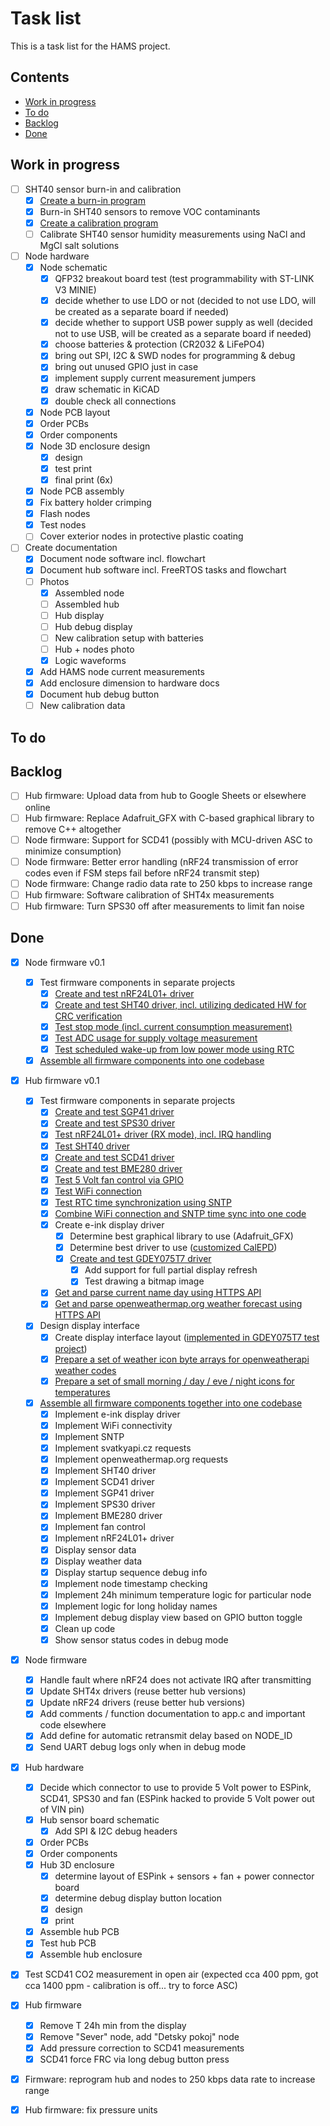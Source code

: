 # Task list <!-- omit from toc -->

This is a task list for the HAMS project.

## Contents <!-- omit from toc -->
- [Work in progress](#work-in-progress)
- [To do](#to-do)
- [Backlog](#backlog)
- [Done](#done)


## Work in progress

- [ ] SHT40 sensor burn-in and calibration    
    - [x] [Create a burn-in program](https://github.com/JakubFranek/Home-Air-Monitoring-System/tree/master/utilities/sht_sensor_burn_in)
    - [x] Burn-in SHT40 sensors to remove VOC contaminants
    - [x] [Create a calibration program](https://github.com/JakubFranek/Home-Air-Monitoring-System/tree/master/utilities/sht_sensor_calibration)
    - [ ] Calibrate SHT40 sensor humidity measurements using NaCl and MgCl salt solutions
  
- [ ] Node hardware
    - [x] Node schematic
        - [x] QFP32 breakout board test (test programmability with ST-LINK V3 MINIE)
        - [x] decide whether to use LDO or not (decided to not use LDO, will be created as a separate board if needed)
        - [x] decide whether to support USB power supply as well (decided not to use USB, will be created as a separate board if needed)
        - [x] choose batteries & protection (CR2032 & LiFePO4)
        - [x] bring out SPI, I2C & SWD nodes for programming & debug
        - [x] bring out unused GPIO just in case
        - [x] implement supply current measurement jumpers
        - [x] draw schematic in KiCAD
        - [x] double check all connections
    - [x] Node PCB layout
    - [x] Order PCBs
    - [x] Order components
    - [x] Node 3D enclosure design
        - [x] design
        - [x] test print
        - [x] final print (6x)
    - [x] Node PCB assembly
    - [x] Fix battery holder crimping
    - [x] Flash nodes
    - [x] Test nodes
    - [ ] Cover exterior nodes in protective plastic coating

- [ ] Create documentation
    - [x] Document node software incl. flowchart
    - [x] Document hub software incl. FreeRTOS tasks and flowchart
    - [ ] Photos
        - [x] Assembled node
        - [ ] Assembled hub
        - [ ] Hub display
        - [ ] Hub debug display
        - [ ] New calibration setup with batteries
        - [ ] Hub + nodes photo
        - [x] Logic waveforms
    - [x] Add HAMS node current measurements
    - [x] Add enclosure dimension to hardware docs
    - [x] Document hub debug button
    - [ ] New calibration data

## To do

## Backlog

- [ ] Hub firmware: Upload data from hub to Google Sheets or elsewhere online
- [ ] Hub firmware: Replace Adafruit_GFX with C-based graphical library to remove C++ altogether
- [ ] Node firmware: Support for SCD41 (possibly with MCU-driven ASC to minimize consumption)
- [ ] Node firmware: Better error handling (nRF24 transmission of error codes even if FSM steps fail before nRF24 transmit step)
- [ ] Node firmware: Change radio data rate to 250 kbps to increase range
- [ ] Hub firmware: Software calibration of SHT4x measurements
- [ ] Hub firmware: Turn SPS30 off after measurements to limit fan noise

## Done

- [x] Node firmware v0.1
    - [x] Test firmware components in separate projects
        - [x] [Create and test nRF24L01+ driver](https://github.com/JakubFranek/STM32/tree/master/NUCLEO-L031K6/nRF24L01p_TX_RX_L031K6_LL)
        - [x] [Create and test SHT40 driver, incl. utilizing dedicated HW for CRC verification](https://github.com/JakubFranek/STM32/tree/master/NUCLEO-L031K6/SHT40_L031K6_LL) 
        - [x] [Test stop mode (incl. current consumption measurement)](https://github.com/JakubFranek/STM32/tree/master/NUCLEO-L031K6/Stop_mode_L031K6_LL)
        - [x] [Test ADC usage for supply voltage measurement](https://github.com/JakubFranek/STM32/tree/master/NUCLEO-L031K6/ADC_LL_L031K6)
        - [x] [Test scheduled wake-up from low power mode using RTC](https://github.com/JakubFranek/STM32/tree/master/NUCLEO-L031K6/RTC_wakeup_L031K6_LL)
    - [x] [Assemble all firmware components into one codebase](https://github.com/JakubFranek/Home-Air-Monitoring-System/tree/master/node/firmware/STM32L031K6)

- [x] Hub firmware v0.1
    - [x] Test firmware components in separate projects
        - [x] [Create and test SGP41 driver](https://github.com/JakubFranek/ESP32/tree/master/ESP-ink/I2C_SGP41)
        - [x] [Create and test SPS30 driver](https://github.com/JakubFranek/ESP32/tree/master/ESP-ink/I2C_SPS30)
        - [x] [Test nRF24L01+ driver (RX mode), incl. IRQ handling](https://github.com/JakubFranek/ESP32/tree/master/ESP-ink/nRF24L01p_RX)
        - [x] [Test SHT40 driver](https://github.com/JakubFranek/ESP32/tree/master/ESP-ink/I2C_SHT40)
        - [x] [Create and test SCD41 driver](https://github.com/JakubFranek/ESP32/tree/master/ESP-ink/I2C_SCD41)
        - [x] [Create and test BME280 driver](https://github.com/JakubFranek/ESP32/tree/master/ESP-ink/I2C_BME280)
        - [x] [Test 5 Volt fan control via GPIO](https://github.com/JakubFranek/ESP32/tree/master/ESP-ink/Fan_Switch)
        - [x] [Test WiFi connection](https://github.com/JakubFranek/ESP32/tree/master/Examples/station)
        - [x] [Test RTC time synchronization using SNTP](https://github.com/JakubFranek/ESP32/tree/master/Examples/sntp)
        - [x] [Combine WiFi connection and SNTP time sync into one code](https://github.com/JakubFranek/ESP32/tree/master/ESP-ink/WIFI_SNTP)
        - [x] Create e-ink display driver
            - [x] Determine best graphical library to use (Adafruit_GFX)
            - [x] Determine best driver to use ([customized CalEPD](https://github.com/JakubFranek/ESP32/tree/master/ESP-ink/Epaper_GDEY029T94_CalEPD_Demo))
            - [x] [Create and test GDEY075T7 driver](https://github.com/JakubFranek/ESP32/tree/master/ESP-ink/Epaper_GDEY075T7_CalEPD_Demo)
                - [x] Add support for full partial display refresh
                - [x] Test drawing a bitmap image
        - [x] [Get and parse current name day using HTTPS API](https://github.com/JakubFranek/ESP32/tree/master/ESP-ink/API_svatkyapicz)
        - [x] [Get and parse openweathermap.org weather forecast using HTTPS API](https://github.com/JakubFranek/ESP32/tree/master/ESP-ink/API_openweathermap)
    - [x] Design display interface
        - [x] Create display interface layout ([implemented in GDEY075T7 test project](https://github.com/JakubFranek/ESP32/tree/master/ESP-ink/Epaper_GDEY075T7_CalEPD_Demo))
        - [x] [Prepare a set of weather icon byte arrays for openweatherapi weather codes](https://github.com/JakubFranek/ESP32/blob/master/ESP-ink/Epaper_GDEY075T7_CalEPD_Demo/main/weather_icons.h)
        - [x] [Prepare a set of small morning / day / eve / night icons for temperatures](https://github.com/JakubFranek/ESP32/blob/master/ESP-ink/Epaper_GDEY075T7_CalEPD_Demo/main/time_of_day_icons.h)
    - [x] [Assemble all firmware components together into one codebase](https://github.com/JakubFranek/Home-Air-Monitoring-System/tree/master/hub/firmware)
        - [x] Implement e-ink display driver
        - [x] Implement WiFi connectivity
        - [x] Implement SNTP
        - [x] Implement svatkyapi.cz requests
        - [x] Implement openweathermap.org requests
        - [x] Implement SHT40 driver
        - [x] Implement SCD41 driver
        - [x] Implement SGP41 driver
        - [x] Implement SPS30 driver
        - [x] Implement BME280 driver
        - [x] Implement fan control
        - [x] Implement nRF24L01+ driver
        - [x] Display sensor data
        - [x] Display weather data
        - [x] Display startup sequence debug info
        - [x] Implement node timestamp checking
        - [x] Implement 24h minimum temperature logic for particular node
        - [x] Implement logic for long holiday names
        - [x] Implement debug display view based on GPIO button toggle
        - [x] Clean up code
        - [x] Show sensor status codes in debug mode
  
- [x] Node firmware
    - [x] Handle fault where nRF24 does not activate IRQ after transmitting
    - [x] Update SHT4x drivers (reuse better hub versions)
    - [x] Update nRF24 drivers (reuse better hub versions)
    - [x] Add comments / function documentation to app.c and important code elsewhere
    - [x] Add define for automatic retransmit delay based on NODE_ID
    - [x] Send UART debug logs only when in debug mode

- [x] Hub hardware
    - [x] Decide which connector to use to provide 5 Volt power to ESPink, SCD41, SPS30 and fan (ESPink hacked to provide 5 Volt power out of VIN pin)
    - [x] Hub sensor board schematic
        - [x] Add SPI & I2C debug headers
    - [x] Order PCBs
    - [x] Order components
    - [x] Hub 3D enclosure
        - [x] determine layout of ESPink + sensors + fan + power connector board
        - [x] determine debug display button location
        - [x] design
        - [x] print
    - [x] Assemble hub PCB
    - [x] Test hub PCB
    - [x] Assemble hub enclosure

- [x] Test SCD41 CO2 measurement in open air (expected cca 400 ppm, got cca 1400 ppm - calibration is off... try to force ASC)

- [x] Hub firmware    
    - [x] Remove T 24h min from the display
    - [x] Remove "Sever" node, add "Detsky pokoj" node
    - [x] Add pressure correction to SCD41 measurements
    - [x] SCD41 force FRC via long debug button press 

- [x] Firmware: reprogram hub and nodes to 250 kbps data rate to increase range
- [x] Hub firmware: fix pressure units